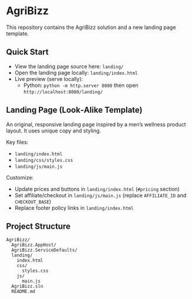 # AgriBizz

This repository contains the AgriBizz solution and a new landing page template.

## Quick Start

- View the landing page source here: `landing/`
- Open the landing page locally: `landing/index.html`
- Live preview (serve locally):
  - Python: `python -m http.server 8080` then open `http://localhost:8080/landing/`

## Landing Page (Look‑Alike Template)

An original, responsive landing page inspired by a men’s wellness product layout. It uses unique copy and styling.

Key files:
- `landing/index.html`
- `landing/css/styles.css`
- `landing/js/main.js`

Customize:
- Update prices and buttons in `landing/index.html` (`#pricing` section)
- Set affiliate/checkout in `landing/js/main.js` (replace `AFFILIATE_ID` and `CHECKOUT_BASE`)
- Replace footer policy links in `landing/index.html`

## Project Structure

```
AgriBizz/
  AgriBizz.AppHost/
  AgriBizz.ServiceDefaults/
  landing/
    index.html
    css/
      styles.css
    js/
      main.js
  AgriBizz.sln
  README.md